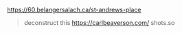 https://60.belangersalach.ca/st-andrews-place

>deconstruct this
https://carlbeaverson.com/
shots.so